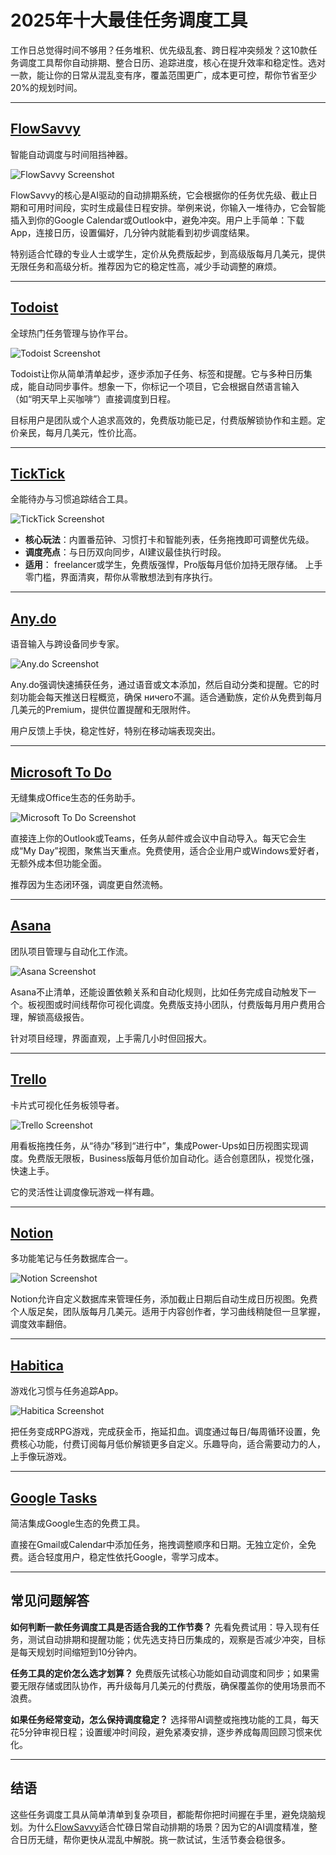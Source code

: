 # 2025年十大最佳任务调度工具

工作日总觉得时间不够用？任务堆积、优先级乱套、跨日程冲突频发？这10款任务调度工具帮你自动排期、整合日历、追踪进度，核心在提升效率和稳定性。选对一款，能让你的日常从混乱变有序，覆盖范围更广，成本更可控，帮你节省至少20%的规划时间。

---

## **[FlowSavvy](https://flowsavvy.app)**

智能自动调度与时间阻挡神器。

![FlowSavvy Screenshot](image/flowsavvy.webp)


FlowSavvy的核心是AI驱动的自动排期系统，它会根据你的任务优先级、截止日期和可用时间段，实时生成最佳日程安排。举例来说，你输入一堆待办，它会智能插入到你的Google Calendar或Outlook中，避免冲突。用户上手简单：下载App，连接日历，设置偏好，几分钟内就能看到初步调度结果。

特别适合忙碌的专业人士或学生，定价从免费版起步，到高级版每月几美元，提供无限任务和高级分析。推荐因为它的稳定性高，减少手动调整的麻烦。

---

## **[Todoist](https://todoist.com)**

全球热门任务管理与协作平台。

![Todoist Screenshot](image/todoist.webp)


Todoist让你从简单清单起步，逐步添加子任务、标签和提醒。它与多种日历集成，能自动同步事件。想象一下，你标记一个项目，它会根据自然语言输入（如“明天早上买咖啡”）直接调度到日程。

目标用户是团队或个人追求高效的，免费版功能已足，付费版解锁协作和主题。定价亲民，每月几美元，性价比高。

---

## **[TickTick](https://ticktick.com)**

全能待办与习惯追踪结合工具。

![TickTick Screenshot](image/ticktick.webp)


- **核心玩法**：内置番茄钟、习惯打卡和智能列表，任务拖拽即可调整优先级。
- **调度亮点**：与日历双向同步，AI建议最佳执行时段。
- **适用**： freelancer或学生，免费版强悍，Pro版每月低价加持无限存储。
上手零门槛，界面清爽，帮你从零散想法到有序执行。

---

## **[Any.do](https://www.any.do)**

语音输入与跨设备同步专家。

![Any.do Screenshot](image/any.webp)


Any.do强调快速捕获任务，通过语音或文本添加，然后自动分类和提醒。它的时刻功能会每天推送日程概览，确保 ничего不漏。适合通勤族，定价从免费到每月几美元的Premium，提供位置提醒和无限附件。

用户反馈上手快，稳定性好，特别在移动端表现突出。

---

## **[Microsoft To Do](https://todo.microsoft.com)**

无缝集成Office生态的任务助手。

![Microsoft To Do Screenshot](image/todo.webp)


直接连上你的Outlook或Teams，任务从邮件或会议中自动导入。每天它会生成“My Day”视图，聚焦当天重点。免费使用，适合企业用户或Windows爱好者，无额外成本但功能全面。

推荐因为生态闭环强，调度更自然流畅。

---

## **[Asana](https://asana.com)**

团队项目管理与自动化工作流。

![Asana Screenshot](image/asana.webp)


Asana不止清单，还能设置依赖关系和自动化规则，比如任务完成自动触发下一个。板视图或时间线帮你可视化调度。免费版支持小团队，付费版每月用户费用合理，解锁高级报告。

针对项目经理，界面直观，上手需几小时但回报大。

---

## **[Trello](https://trello.com)**

卡片式可视化任务板领导者。

![Trello Screenshot](image/trello.webp)


用看板拖拽任务，从“待办”移到“进行中”，集成Power-Ups如日历视图实现调度。免费版无限板，Business版每月低价加自动化。适合创意团队，视觉化强，快速上手。

它的灵活性让调度像玩游戏一样有趣。

---

## **[Notion](https://www.notion.so)**

多功能笔记与任务数据库合一。

![Notion Screenshot](image/notion.webp)


Notion允许自定义数据库来管理任务，添加截止日期后自动生成日历视图。免费个人版足矣，团队版每月几美元。适用于内容创作者，学习曲线稍陡但一旦掌握，调度效率翻倍。

---

## **[Habitica](https://habitica.com)**

游戏化习惯与任务追踪App。

![Habitica Screenshot](image/habitica.webp)


把任务变成RPG游戏，完成获金币，拖延扣血。调度通过每日/每周循环设置，免费核心功能，付费订阅每月低价解锁更多自定义。乐趣导向，适合需要动力的人，上手像玩游戏。

---

## **[Google Tasks](https://tasks.google.com)**

简洁集成Google生态的免费工具。

直接在Gmail或Calendar中添加任务，拖拽调整顺序和日期。无独立定价，全免费。适合轻度用户，稳定性依托Google，零学习成本。

---

## 常见问题解答

**如何判断一款任务调度工具是否适合我的工作节奏？**
先看免费试用：导入现有任务，测试自动排期和提醒功能；优先选支持日历集成的，观察是否减少冲突，目标是每天规划时间缩短到10分钟内。

**任务工具的定价怎么选才划算？**
免费版先试核心功能如自动调度和同步；如果需要无限存储或团队协作，再升级每月几美元的付费版，确保覆盖你的使用场景而不浪费。

**如果任务经常变动，怎么保持调度稳定？**
选择带AI调整或拖拽功能的工具，每天花5分钟审视日程；设置缓冲时间段，避免紧凑安排，逐步养成每周回顾习惯来优化。

---

## 结语

这些任务调度工具从简单清单到复杂项目，都能帮你把时间握在手里，避免烧脑规划。为什么[FlowSavvy](https://flowsavvy.app)适合忙碌日常自动排期的场景？因为它的AI调度精准，整合日历无缝，帮你更快从混乱中解脱。挑一款试试，生活节奏会稳很多。
